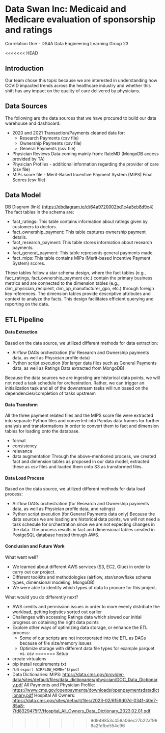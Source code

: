 # Data Swan Inc: Medicaid and Medicare evaluation of sponsorship and ratings
Correlation One - DS4A Data Engineering
Learning Group 23

<<<<<<< HEAD
## Introduction
Our team chose this topic because we are interested in understanding how COVID impacted trends across the healthcare industry and whether this shift has any impact on the quality of care delivered by physicians.

## Data Sources
The following are the data sources that we have procured  to build our data warehouse and dashboard:
- 2020 and 2021 Transaction/Payments cleaned data for:
    - Research Payments (csv file)
    - Ownership Payments (csv file)
    - General Payments (csv file)
- Physician Reviews Data coming mainly from: RateMD (MongoDB access provided by TA)
- Physician Profiles - additional information regarding the provider of care (csv file)
- MIPs score file - Merit-Based Incentive Payment System (MIPS) Final Scores (csv file)

## Data Model
DB Diagram [link] (https://dbdiagram.io/d/64a9720002bd1c4a5eb8d9c4)
The fact tables in the schema are:
- fact_ratings: This table contains information about ratings given by customers to doctors.
- fact_ownership_payment: This table captures ownership payment details. 
- fact_research_payment: This table stores information about research payments.
- fact_general_payment: This table represents general payments made.
- fact_mips: This table contains MIPs (Merit-based Incentive Payment System) scores.

These tables follow a star schema design, where the fact tables (e.g., fact_ratings, fact_ownership_payment etc.) contain the primary business metrics and are connected to the dimension tables (e.g., dim_physician_recipient, dim_op_manufacturer_gpo, etc.) through foreign key references. The dimension tables provide descriptive attributes and context to analyze the facts. This design facilitates efficient querying and reporting on the data.

## ETL Pipeline

#### Data Extraction
Based on the data source, we utilized different methods for data extraction:
- Airflow DAGs orchestration (for Research and Ownership payments data, as well as Physician profile data)
- Python script execution (for larger data files such as General Payments data, as well as Ratings Data extracted from MongoDB)

Because the data sources we are ingesting are historical data points, we will not need a task schedule for orchestration. Rather, we can trigger an initialization task and all of the downstream tasks will run based on the dependencies/completion of tasks upstream

#### Data Transform
All the three payment related files and the MIPS score file were extracted into separate Python files and converted into Pandas data frames for further analysis and transformations in order to convert them to fact and dimension tables for loading onto the database.
- format
- consistency
- relevance
- data augmentation
Through the above-mentioned process, we created fact and dimension tables as proposed in our data model, extracted these as csv files and loaded them onto S3 as transformed files.

#### Data Load Process
Based on the data source, we utilized different methods for data load process:
- Airflow DAGs orchestration (for Research and Ownership payments data, as well as Physician profile data, and ratings)
- Python script execution (for General Payments data only)
Because the data sources we are loading are historical data points, we will not need a task schedule for orchestration since we are not expecting changes in the data. The process results in fact and dimensional tables created in PostgeSQL database hosted through AWS.

#### Conclusion and Future Work
What went well?
- We learned about different AWS services (S3, EC2, Glue)  in order to carry out our project.
- Different toolkits and methodologies (airflow, star/snowflake schema types, dimensional modeling, MongoDB)
- We were able to identify which types of data to procure for this project.

What would you do differently next?
- AWS credits and permission issues in order to more evenly distribute the workload, getting logistics sorted out earlier
- Challenges with accessing Ratings data which slowed our initial progress on obtaining the right data points
- Explore other ways of optimizing data storage, or enhance the ETL process:
    - Some of our scripts are not incorporated into the ETL as DAGs because of file size/memory issues
    - Optimize storage with different data file types for example parquet vs. csv
=======
Setup
- create virtualenv
- pip install requirements txt
- run `export AIRFLOW_HOME="$(pwd)`
- Data Dictionaries:
  MIPS: https://data.cms.gov/provider-data/sites/default/files/data_dictionaries/physician/DOC_Data_Dictionary.pdf
  All Payments and Physician Profile: https://www.cms.gov/openpayments/downloads/openpaymentsdatadictionary.pdf
  Hospital All Owners: https://data.cms.gov/sites/default/files/2023-02/6159d07d-0341-40e7-85a8-7fd8329475f7/Hospital_All_Owners_Data_Dictionary_2023.02.01.pdf
>>>>>>> 9d949853c458a06ec27b22af986a2fdfbe554c96
